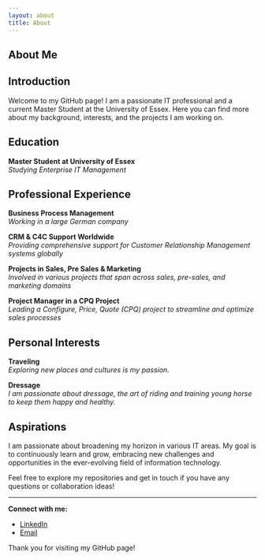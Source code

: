 ```yaml
---
layout: about
title: About
---
```


## About Me

## Introduction

Welcome to my GitHub page! I am a passionate IT professional and a current Master Student at the University of Essex. Here you can find more about my background, interests, and the projects I am working on.

## Education

**Master Student at University of Essex**  
*Studying Enterprise IT Management*

## Professional Experience

**Business Process Management**  
*Working in a large German company*

**CRM & C4C Support Worldwide**  
*Providing comprehensive support for Customer Relationship Management systems globally*

**Projects in Sales, Pre Sales & Marketing**  
*Involved in various projects that span across sales, pre-sales, and marketing domains*

**Project Manager in a CPQ Project**  
*Leading a Configure, Price, Quote (CPQ) project to streamline and optimize sales processes*

## Personal Interests

**Traveling**  
*Exploring new places and cultures is my passion.*

**Dressage**  
*I am passionate about dressage, the art of riding and training young horse to keep them happy and healthy.*

## Aspirations

I am passionate about broadening my horizon in various IT areas. My goal is to continuously learn and grow, embracing new challenges and opportunities in the ever-evolving field of information technology.

Feel free to explore my repositories and get in touch if you have any questions or collaboration ideas!

---

**Connect with me:**

- [LinkedIn](https://www.linkedin.com/authwall?trk=gf&trkInfo=AQGH3qRcqrj4dQAAAZEXcDAQBcjOby0V1Od4eEEMHZulgL4oFqwh736a-PoKvvarRybESHXd2E8S7Dg26jxw0XxB7VEJWoaOa9C3mMuqNWbSM4530f2UQfyM2qly4hqi1LII_QA=&original_referer=https://de.linkedin.com/in/gesine-linn-hamberger-0414791b6&sessionRedirect=https%3A%2F%2Fde.linkedin.com%2Fin%2Fgesine-linn-hamberger-0414791b6%3Foriginal_referer%3D)
- [Email](mailto:gesine.hamberger@web.de)

Thank you for visiting my GitHub page!

